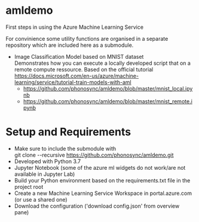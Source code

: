 # amldemo
First steps in using the Azure Machine Learning Service

For convinience some utility functions are organised in a separate repository which are included here as a submodule.

* Image Classification Model based on MNIST dataset  
Demonstrates how you can execute a locally developed script that on a remote compute ressource.
Based on the official tutorial https://docs.microsoft.com/en-us/azure/machine-learning/service/tutorial-train-models-with-aml
    * https://github.com/phonosync/amldemo/blob/master/mnist_local.ipynb
    * https://github.com/phonosync/amldemo/blob/master/mnist_remote.ipynb

# Setup and Requirements
* Make sure to include the submodule with  
git clone --recursive https://github.com/phonosync/amldemo.git
* Developed with Python 3.7
* Jupyter Notebook (some of the azure ml widgets do not work/are not available in Jupyter Lab)
* Build your Python environment based on the requirements.txt file in the project root
* Create a new Machine Learning Service Workspace in portal.azure.com (or use a shared one)
* Download the configuration ('download config.json' from overview pane)

